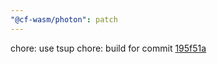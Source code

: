 ```yaml
---
"@cf-wasm/photon": patch
---
```


chore: use tsup
chore: build for commit [195f51a](https://github.com/silvia-odwyer/photon/commit/195f51a99dae8cf39ee5f54b77199b5145c01d6c)
